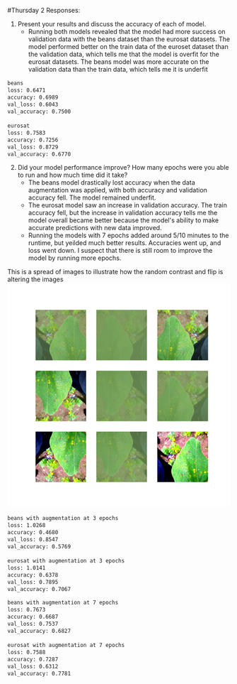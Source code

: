 #Thursday 2 Responses: 
1. Present your results and discuss the accuracy of each of model.
    - Running both models revealed that the model had more success on validation data with the beans dataset than the eurosat datasets. The model performed better on the train data of the euroset dataset than the validation data, which tells me that the model is overfit for the eurosat datasets. The beans model was more accurate on the validation data than the train data, which tells me it is underfit
    
```
beans
loss: 0.6471
accuracy: 0.6989
val_loss: 0.6043
val_accuracy: 0.7500

eurosat
loss: 0.7583
accuracy: 0.7256
val_loss: 0.8729
val_accuracy: 0.6770
```

2. Did your model performance improve? How many epochs were you able to run and how much time did it take?
   - The beans model drastically lost accuracy when the data augmentation was applied, with both accuracy and validation accuracy fell. The model remained underfit.
   - The eurosat model saw an increase in validation accuracy. The train accuracy fell, but the increase in validation accuracy tells me the model overall became better because the model's ability to make accurate predictions with new data improved.
   - Running the models with 7 epochs added around 5/10 minutes to the runtime, but yeilded much better results. Accuracies went up, and loss went down. I suspect that there is still room to improve the model by running more epochs.

This is a spread of images to illustrate how the random contrast and flip is altering the images
![img_1.png](img_1.png)

```
beans with augmentation at 3 epochs
loss: 1.0268
accuracy: 0.4680
val_loss: 0.8547
val_accuracy: 0.5769

eurosat with augmentation at 3 epochs
loss: 1.0141
accuracy: 0.6378
val_loss: 0.7895
val_accuracy: 0.7067
```

```
beans with augmentation at 7 epochs
loss: 0.7673
accuracy: 0.6687
val_loss: 0.7537
val_accuracy: 0.6827

eurosat with augmentation at 7 epochs
loss: 0.7588
accuracy: 0.7287
val_loss: 0.6312
val_accuracy: 0.7781
```